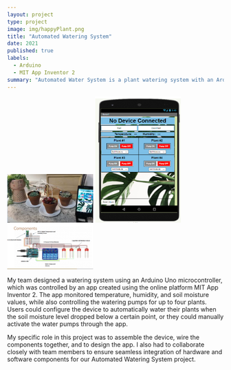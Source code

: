 ```yaml
---
layout: project
type: project
image: img/happyPlant.png
title: "Automated Watering System"
date: 2021
published: true
labels:
  - Arduino
  - MIT App Inventor 2
summary: "Automated Water System is a plant watering system with an Arduino Uno microcontroller and an MIT App Inventor 2 app, allowing automatic or manual control of watering based on monitored soil conditions for up to four plants."
---
```


<div class="text-center p-4">
  <img width="200px" src="../img/wateringProject.png" class="img-thumbnail" >
  <img width="200px" src="../img/wateringProjectApp2.png" class="img-thumbnail" >
  <img width="200px" src="../img/wateringProjectComponents.png" class="img-thumbnail" >
</div>

My team designed a watering system using an Arduino Uno microcontroller, which was controlled by an app created using the online platform MIT App Inventor 2. The app monitored temperature, humidity, and soil moisture values, while also controlling the watering pumps for up to four plants. Users could configure the device to automatically water their plants when the soil moisture level dropped below a certain point, or they could manually activate the water pumps through the app. 

My specific role in this project was to assemble the device, wire the components together, and to design the app. I also had to collaborate closely with team members to ensure seamless integration of hardware and software components for our Automated Watering System project.
